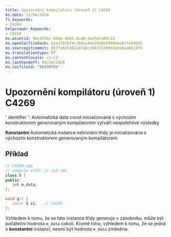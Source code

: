```yaml
---
title: Upozornění kompilátoru (úroveň 1) C4269
ms.date: 11/04/2016
f1_keywords:
- C4269
helpviewer_keywords:
- C4269
ms.assetid: 96c97bbc-068a-4b65-8cd8-4ed5dca04c15
ms.openlocfilehash: e2e1781bf4c1b9ac0ee29d0b5900daa6cfe94b45
ms.sourcegitcommit: 857fa6b530224fa6c18675138043aba9aa0619fb
ms.translationtype: MT
ms.contentlocale: cs-CZ
ms.lasthandoff: 03/24/2020
ms.locfileid: "80199768"
---
```

# <a name="compiler-warning-level-1-c4269"></a>Upozornění kompilátoru (úroveň 1) C4269

' identifier ': Automatická data const inicializovaná s výchozím konstruktorem generovaným kompilátorem vytváří nespolehlivé výsledky

**Konstantní** Automatická instance netriviální třídy je inicializována s výchozím konstruktorem generovaným kompilátorem.

## <a name="example"></a>Příklad

```cpp
// C4269.cpp
// compile with: /c /LD /W1
class X {
public:
   int m_data;
};

void g() {
   const X x1;   // C4269
};
```

Vzhledem k tomu, že se tato instance třídy generuje v zásobníku, může být počáteční hodnota `m_data` cokoli. Kromě toho, vzhledem k tomu, že se jedná o **konstantní** instanci, nesmí být hodnota `m_data` změněna.
